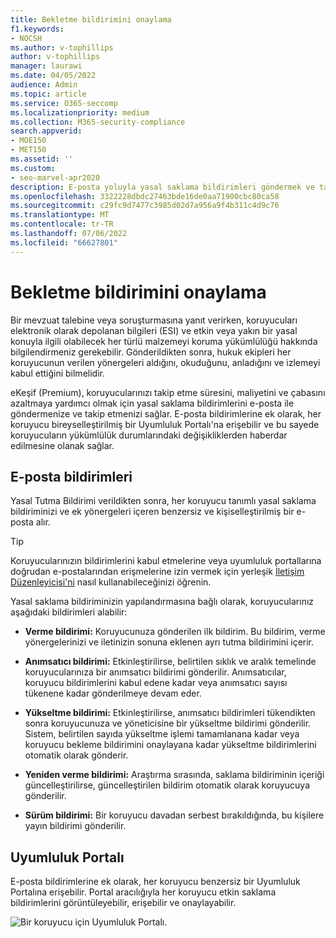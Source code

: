 ```yaml
---
title: Bekletme bildirimini onaylama
f1.keywords:
- NOCSH
ms.author: v-tophillips
author: v-tophillips
manager: laurawi
ms.date: 04/05/2022
audience: Admin
ms.topic: article
ms.service: O365-seccomp
ms.localizationpriority: medium
ms.collection: M365-security-compliance
search.appverid:
- MOE150
- MET150
ms.assetid: ''
ms.custom:
- seo-marvel-apr2020
description: E-posta yoluyla yasal saklama bildirimleri göndermek ve takip etmek ve ayrıca yükümlülük durumunu izlemek için eKeşif 'i (Premium) kullanmayı öğrenin.
ms.openlocfilehash: 3322228dbdc27463bde16de0aa71900cbc80ca58
ms.sourcegitcommit: c29fc9d7477c3985d02d7a956a9f4b311c4d9c76
ms.translationtype: MT
ms.contentlocale: tr-TR
ms.lasthandoff: 07/06/2022
ms.locfileid: "66627801"
---
```

# <a name="acknowledge-a-hold-notification"></a>Bekletme bildirimini onaylama

Bir mevzuat talebine veya soruşturmasına yanıt verirken, koruyucuları elektronik olarak depolanan bilgileri (ESI) ve etkin veya yakın bir yasal konuyla ilgili olabilecek her türlü malzemeyi koruma yükümlülüğü hakkında bilgilendirmeniz gerekebilir. Gönderildikten sonra, hukuk ekipleri her koruyucunun verilen yönergeleri aldığını, okuduğunu, anladığını ve izlemeyi kabul ettiğini bilmelidir.

eKeşif (Premium), koruyucularınızı takip etme süresini, maliyetini ve çabasını azaltmaya yardımcı olmak için yasal saklama bildirimlerini e-posta ile göndermenize ve takip etmenizi sağlar. E-posta bildirimlerine ek olarak, her koruyucu bireyselleştirilmiş bir Uyumluluk Portalı'na erişebilir ve bu sayede koruyucuların yükümlülük durumlarındaki değişikliklerden haberdar edilmesine olanak sağlar.

## <a name="email-notifications"></a>E-posta bildirimleri

Yasal Tutma Bildirimi verildikten sonra, her koruyucu tanımlı yasal saklama bildiriminizi ve ek yönergeleri içeren benzersiz ve kişiselleştirilmiş bir e-posta alır. 

> [!TIP]
> Koruyucularınızın bildirimlerini kabul etmelerine veya uyumluluk portallarına doğrudan e-postalarından erişmelerine izin vermek için yerleşik  [İletişim Düzenleyicisi'ni](using-communications-editor.md) nasıl kullanabileceğinizi öğrenin.

Yasal saklama bildiriminizin yapılandırmasına bağlı olarak, koruyucularınız aşağıdaki bildirimleri alabilir: 

- **Verme bildirimi:** Koruyucunuza gönderilen ilk bildirim. Bu bildirim, verme yönergelerinizi ve iletinizin sonuna eklenen ayrı tutma bildirimini içerir.

- **Anımsatıcı bildirimi:** Etkinleştirilirse, belirtilen sıklık ve aralık temelinde koruyucularınıza bir anımsatıcı bildirimi gönderilir. Anımsatıcılar, koruyucu bildirimlerini kabul edene kadar veya anımsatıcı sayısı tükenene kadar gönderilmeye devam eder.

- **Yükseltme bildirimi:** Etkinleştirilirse, anımsatıcı bildirimleri tükendikten sonra koruyucunuza ve yöneticisine bir yükseltme bildirimi gönderilir. Sistem, belirtilen sayıda yükseltme işlemi tamamlanana kadar veya koruyucu bekleme bildirimini onaylayana kadar yükseltme bildirimlerini otomatik olarak gönderir.

- **Yeniden verme bildirimi:** Araştırma sırasında, saklama bildiriminin içeriği güncelleştirilirse, güncelleştirilen bildirim otomatik olarak koruyucuya gönderilir.

- **Sürüm bildirimi:** Bir koruyucu davadan serbest bırakıldığında, bu kişilere yayın bildirimi gönderilir. 

## <a name="compliance-portal"></a>Uyumluluk Portalı

E-posta bildirimlerine ek olarak, her koruyucu benzersiz bir Uyumluluk Portalına erişebilir. Portal aracılığıyla her koruyucu etkin saklama bildirimlerini görüntüleyebilir, erişebilir ve onaylayabilir.

![Bir koruyucu için Uyumluluk Portalı.](../media/CustodianPortal.jpg)
